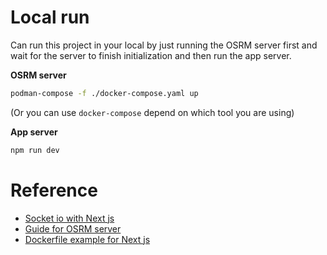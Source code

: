 # Local run

Can run this project in your local by just running the OSRM server first and wait for the server to finish initialization and then run the app server.

**OSRM server**
```bash
podman-compose -f ./docker-compose.yaml up
```
(Or you can use `docker-compose` depend on which tool you are using)

**App server**
```bash
npm run dev
```

# Reference
- [Socket io with Next js](https://socket.io/how-to/use-with-nextjs)
- [Guide for OSRM server](https://blog.afi.io/blog/introduction-to-osrm-setting-up-osrm-backend-using-docker/)
- [Dockerfile example for Next js](https://github.com/vercel/next.js/blob/canary/examples/with-docker/Dockerfile)

